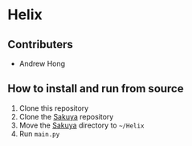 # Helix
## Contributers
 - Andrew Hong

## How to install and run from source
1. Clone this repository
2. Clone the [Sakuya](https://github.com/novialriptide/Sakuya) repository
3. Move the [Sakuya](https://github.com/novialriptide/Sakuya) directory to `~/Helix`
4. Run `main.py`
